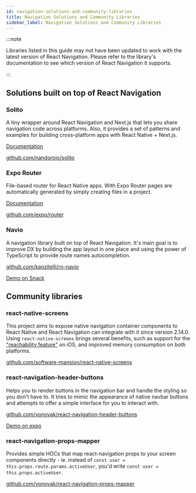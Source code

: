 ```yaml
---
id: navigation-solutions-and-community-libraries
title: Navigation Solutions and Community Libraries
sidebar_label: Navigation Solutions and Community Libraries
---
```


:::note

Libraries listed in this guide may not have been updated to work with the latest version of React Navigation. Please refer to the library's documentation to see which version of React Navigation it supports.

:::

## Solutions built on top of React Navigation

### Solito

A tiny wrapper around React Navigation and Next.js that lets you share navigation code across platforms. Also, it provides a set of patterns and examples for building cross-platform apps with React Native + Next.js.

[Documentation](https://solito.dev/)

[github.com/nandorojo/solito](https://github.com/nandorojo/solito)

### Expo Router

File-based router for React Native apps. With Expo Router pages are automatically generated by simply creating files in a project.

[Documentation](https://expo.github.io/router/docs)

[github.com/expo/router](https://github.com/expo/router)

### Navio

A navigation library built on top of React Navigation. It's main goal is to improve DX by building the app layout in one place and using the power of TypeScript to provide route names autocompletion.

[github.com/kanzitelli/rn-navio](https://github.com/kanzitelli/rn-navio)

[Demo on Snack](https://snack.expo.dev/@kanzitelli/rn-navio-snack)

## Community libraries

### react-native-screens

This project aims to expose native navigation container components to React Native and React Navigation can integrate with it since version 2.14.0. Using `react-native-screens` brings several benefits, such as support for the ["reachability feature"](https://www.cnet.com/how-to/how-to-use-reachability-on-iphone-6-6-plus/) on iOS, and improved memory consumption on both platforms.

[github.com/software-mansion/react-native-screens](https://github.com/software-mansion/react-native-screens)

### react-navigation-header-buttons

Helps you to render buttons in the navigation bar and handle the styling so you don't have to. It tries to mimic the appearance of native navbar buttons and attempts to offer a simple interface for you to interact with.

[github.com/vonovak/react-navigation-header-buttons](https://github.com/vonovak/react-navigation-header-buttons)

[Demo on expo](https://expo.io/@vonovak/navbar-buttons-demo)

### react-navigation-props-mapper

Provides simple HOCs that map react-navigation props to your screen components directly - ie. instead of `const user = this.props.route.params.activeUser`, you'd write `const user = this.props.activeUser`.

[github.com/vonovak/react-navigation-props-mapper](https://github.com/vonovak/react-navigation-props-mapper)
